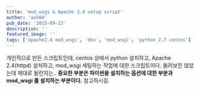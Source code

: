 ```yaml
---
title: 'mod_wsgi & Apache 2.4 setup script'
author: 'ash84'
pub_date: '2015-09-23'
description: ''
featured_image: ''
tags: ['apache2.4 mod_wsgi', 'dev', 'mod_wsgi', 'python 2.7 centos']
---
```



개인적으로 만든 스크립트인데, centos 상에서 python 설치하고, Apache 2.4(httpd) 설치하고, mod_wsgi 세팅하는 작업에 대한 스크립트이다. 돌려보진 않았는데 제대로 될런지는.. **중요한 부분은 파이썬을 설치하는 옵션에 대한 부분과 mod_wsgi 를 설치하는 부분이다.** 참고하시길.   
<script src="https://gist.github.com/AhnSeongHyun/db411122444975ceaba1.js"></script>

 



